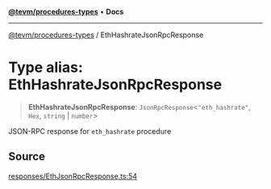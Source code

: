 [**@tevm/procedures-types**](../README.md) • **Docs**

***

[@tevm/procedures-types](../globals.md) / EthHashrateJsonRpcResponse

# Type alias: EthHashrateJsonRpcResponse

> **EthHashrateJsonRpcResponse**: `JsonRpcResponse`\<`"eth_hashrate"`, `Hex`, `string` \| `number`\>

JSON-RPC response for `eth_hashrate` procedure

## Source

[responses/EthJsonRpcResponse.ts:54](https://github.com/evmts/tevm-monorepo/blob/main/packages/procedures-types/src/responses/EthJsonRpcResponse.ts#L54)
